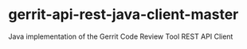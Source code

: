 # gerrit-api-rest-java-client-master
Java implementation of the Gerrit Code Review Tool REST API Client
